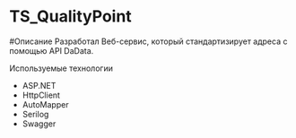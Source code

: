 # TS_QualityPoint
#Описание 
Разработал Веб-сервис, который стандартизирует адреса с помощью API DaData.



Используемые технологии
- ASP.NET
- HttpClient
- AutoMapper
- Serilog
- Swagger
